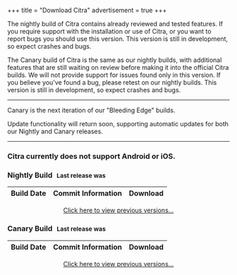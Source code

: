 +++
title = "Download Citra"
advertisement = true
+++

The nightly build of Citra contains already reviewed and tested features. If you require support with the installation or use of Citra, or you want to report bugs you should use this version. This version is still in development, so expect crashes and bugs.

The Canary build of Citra is the same as our nightly builds, with additional features that are still waiting on review before making it into the official Citra builds. We will not provide support for issues found only in this version. If you believe you've found a bug, please retest on our nightly builds. This version is still in development, so expect crashes and bugs.

<hr />

Canary is the next iteration of our "Bleeding Edge" builds.


Update functionality will return soon, supporting automatic updates for both our Nightly and Canary releases.

<hr />



<div class="visible-xs">
  <h3>Citra currently does not support Android or iOS.</h3>
</div>

<h3>Nightly Build <span style='font-size: smaller; margin-left: 6px;'> Last release was  <span id='last-updated-nightly'></span></span></h3>
<table id="downloads-nightly" class="table">
    <thead>
        <tr>
            <th>Build Date</th>
            <th>Commit Information</th>
            <th>Download</th>
        </tr>
    </thead>
    <tbody>
    </tbody>
</table>
<div style="text-align: center; padding: 0px; margin: 0px;"><a href = "https://github.com/citra-emu/citra-nightly/releases">Click here to view previous versions...</a></div>

<h3>Canary Build <span style='font-size: smaller; margin-left: 6px;'> Last release was  <span id='last-updated-canary'></span></span></h3>
<table id="downloads-canary" class="table">
    <thead>
        <tr>
            <th>Build Date</th>
            <th>Commit Information</th>
            <th>Download</th>
        </tr>
    </thead>
    <tbody>
    </tbody>
</table>
<div style="text-align: center; padding: 0px; margin: 0px;"><a href = "https://github.com/citra-emu/citra-canary/releases">Click here to view previous versions...</a></div>

<style>
    .table-first { background-color: #fcf8e3; }
    .dl-icon { display: inline-block; border-bottom: 0px !important; }
    .dl-icon img { width: 32px; height: 32px; padding: 4px; }
    .dl-icon img:hover { cursor: pointer; }
</style>

<script src="https://cdnjs.cloudflare.com/ajax/libs/moment.js/2.17.1/moment.min.js"></script>
<script type='text/javascript'>
  $(function() {
    getRelease('nightly');
    getRelease('canary');
    
    function getRelease(v, count = 5) {
        $.getJSON(`https://api.github.com/repos/citra-emu/citra-${v}/releases`, function(releases) {
            $(`#last-updated-${v}`).text(moment(releases[0].published_at).fromNow());

            for (var i = 0; i < releases.length; ++i) {
                var release = releases[i];
                let release_date = moment(release.published_at).fromNow();

                let release_commit = null;
                let release_commit_url = null;
                if (v == 'nightly') {
                    release_commit = release.assets[0].name.split('-').pop().trim().split('.')[0];
                    release_commit_url = `https://github.com/citra-emu/citra-${v}/commit/${release_commit}`;
                }

                let release_title = '';
                if (v == 'nightly') {
                    release_title = 'Nightly Build';
                } else if (v == 'canary') {
                    release_title = 'Canary Build';
                }

                if (release_commit) {
                    release_title += ' - ' + release_commit;
                }

                var download_span = '';

                var table_style = '';
                if (i == 0) { table_style = 'table-first'; }

                release.assets.forEach(function(asset) {
                    if (asset.name.includes('nupkg')) return;
                    if (asset.name.includes('.7z')) return;
                    if (asset.name.includes('RELEASES')) return;

                    /* We only want to provide mingw builds on the downloads page. */
                    if (asset.name.includes('-msvc-')) return;

                    let env_icon = './images/icons/file.png';
                    if (asset.name.includes('windows')) env_icon = '/images/icons/windows.png';
                    else if (asset.name.includes('exe')) env_icon = '/images/icons/windows.png';
                    else if (asset.name.includes('osx')) env_icon = '/images/icons/apple.png';
                    else if (asset.name.includes('linux')) env_icon = '/images/icons/linux.png';

                    let download_url = `https://github.com/citra-emu/citra-${v}/releases/download/${release.tag_name}/${asset.name}`;
                    download_span += `<a class="dl-icon" href="${download_url}"><img src="${env_icon}"></i></a>`;
                });

                /* Generate the link to the Github release. */
                download_span += `<a class="dl-icon" href="${release.html_url}"><img src="/images/icons/github.png"></i></a>`;

                if (release_commit_url != null) {
                    $(`#downloads-${v}`).append(`<tr class="${table_style}"><td>${release_date}</td>` +
                        `<td><a href="${release_commit_url}">${release_title}</a></td><td>${download_span}</td></tr>`);
                } else {
                    $(`#downloads-${v}`).append(`<tr class="${table_style}"><td>${release_date}</td>` +
                        `<td>${release_title}</td><td>${download_span}</td></tr>`);
                }
                if (i + 1 >= count) { break; }
            };
        });
    }
  });
</script>
